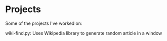 # Projects
Some of the projects I've worked on:

wiki-find.py: Uses Wikipedia library to generate random article in a window

